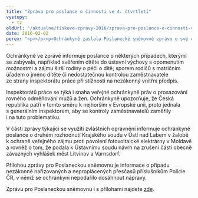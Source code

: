 ```yaml
---
title: "Zpráva pro poslance o činnosti ve 4. čtvrtletí"
vystupy:
  - tz
oldUrl: "/aktualne/tiskove-zpravy-2016/zprava-pro-poslance-o-cinnosti-ve-4-ctvrtleti"
date: 2016-02-02
perex: "<p></p><p>Ochránkyně zaslala Poslanecké sněmovně zprávu o své činnosti ve čtvrtém čtvrtletí roku 2015. V tomto období se na ni obrátili lidé s 1649 podněty. Většina z nich (64 %) spadá do její působnosti, takže se jimi může zabývat. Nejčastěji jde o problémy v oblasti sociálního zabezpečení (268 podnětů) a stavebního řízení (111 podnětů). </p>"
---
```


<!-- imported from the old website -->

<p>Ochránkyně ve zprávě informuje poslance o některých případech, kterými se zabývala, například svěřením dítěte do ústavní výchovy s opomenutím možnostmi a zájmu širší rodiny o péči o dítě; sporem rodičů s matričním úřadem o jméno dítěte či nedostatečnou kontrolou zaměstnavatele ze strany inspektorátu práce při stížnosti na nezákonný vnitřní předpis. </p> <p>Inspektorátů práce se týká i snaha veřejné ochránkyně práv o prosazování rovného odměňování mužů a žen. Ochránkyně upozorňuje, že Česká republika patří v tomto směru k nejhorším v Evropské unii, proto jednala s generálním inspektorem, aby se kontroly zaměstnavatelů zaměřily i na tuto problematiku.</p> <p>V části zprávy týkající se využití zvláštních oprávnění informuje ochránkyně poslance o druhém rozhodnutí Krajského soudu v Ústí nad Labem v žalobě k ochraně veřejného zájmu proti povolení fotovoltaické elektrárny v Moldavě a rovněž o tom, že podala k Ústavnímu soudu návrh na zrušení částí obecně závazných vyhlášek měst Litvínov a Varnsdorf.</p> <p>Přílohou zprávy pro Poslaneckou sněmovnu je informace o případu nezákonně nařizovaných a neproplácených přesčasů příslušníkům Policie ČR, v němž se ochránkyni nepodařilo dosáhnout nápravy. </p> Zprávu pro Poslaneckou sněmovnu i s přílohami najdete <a href="/zpravy-o-cinnosti/zpravy-pro-poslaneckou-snemovnu/">zde</a>.
